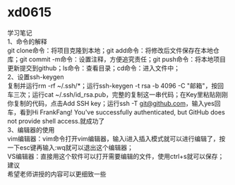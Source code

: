 # xd0615
学习笔记  
1、命令的解释  
git clone命令：将项目克隆到本地；git add命令：将修改后文件保存在本地仓库；git commit -m命令：设置注释，方便追究责任；git push命令：将本地项目更新提交到github；ls命令：查看目录；cd命令：进入文件中；  
2、设置ssh-keygen  
复制并运行rm -rf ~/.ssh/*；运行ssh-keygen -t rsa -b 4096 -C "邮箱"，按回车三次；运行cat ~/.ssh/id_rsa.pub，完整的复制这一串代码；在Key里粘贴刚刚你复制的代码，点击Add SSH key；运行ssh -T git@github.com，输入yes回车，看到Hi FrankFang! You've successfully authenticated, but GitHub does not provide shell access.就成功了  
3、编辑器的使用  
vim编辑器：vim命令打开vim编辑器，输入i进入插入模式就可以进行编辑了，按一下esc键再输入:wq就可以退出这个编辑器；  
VS编辑器：直接用这个软件可以打开需要编辑的文件，使用ctrl+s就可以保存；  
建议  
希望老师讲授的内容可以更细致一些